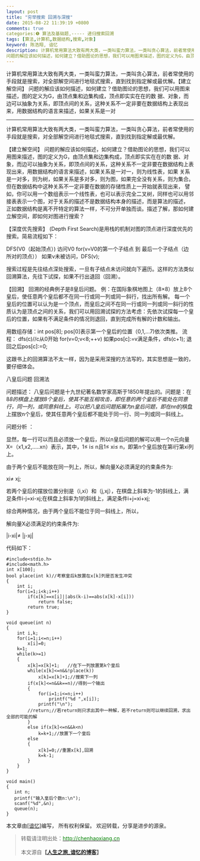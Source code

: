 ```yaml
---
layout: post
title: "穷举搜索 回溯与深搜"
date: 2015-08-22 11:39:19 +0800
comments: true
categories:❺ 算法及基础题,----- 递归搜索回溯
tags: [算法,计算机,数据结构,搜索,对象]
keyword: 陈浩翔, 谙忆
description: 计算机常用算法大致有两大类，一类叫蛮力算法，一类叫贪心算法，前者常使用的手段就是搜索，对全部解空间进行地毯式搜索，直到找到指定解或最优解。【建立解空间】 
问题的解应该如何描述，如何建立？借助图论的思想，我们可以用图来描述，图的定义为G，由顶点集和边集构成，顶点即实实在在的数 据、对象，而边可以抽象为关系，即顶点间的关系，这种关系不一定非要在数据结构上表现出来，用数据结构的语言来描述，如果关系是一对 
---
```



计算机常用算法大致有两大类，一类叫蛮力算法，一类叫贪心算法，前者常使用的手段就是搜索，对全部解空间进行地毯式搜索，直到找到指定解或最优解。【建立解空间】 
问题的解应该如何描述，如何建立？借助图论的思想，我们可以用图来描述，图的定义为G，由顶点集和边集构成，顶点即实实在在的数 据、对象，而边可以抽象为关系，即顶点间的关系，这种关系不一定非要在数据结构上表现出来，用数据结构的语言来描述，如果关系是一对
<!-- more -->
----------

计算机常用算法大致有两大类，一类叫蛮力算法，一类叫贪心算法，前者常使用的手段就是搜索，对全部解空间进行地毯式搜索，直到找到指定解或最优解。

【建立解空间】
问题的解应该如何描述，如何建立？借助图论的思想，我们可以用图来描述，图的定义为G，由顶点集和边集构成，顶点即实实在在的数 据、对象，而边可以抽象为关系，即顶点间的关系，这种关系不一定非要在数据结构上表现出来，用数据结构的语言来描述，如果关系是一对一，则为线性表，如果 关系是一对多，则为树，如果关系是多对多，则为图，如果完全没有关系，则为集合。但在数据结构中这种关系不一定非要在数据的存储性质上一开始就表现出来， 譬如，你可以用一个数组表示一个线性表，也可以表示完全二叉树，同样也可以用邻接表表示一个图，对于关系的描述不是数据结构本身的描述，而是算法的描述， 正如数据结构是离不开特定的算法一样，不可分开单独而谈。描述了解，那如何建立解空间，即如何对图进行搜索？

【深度优先搜索】
(Depth First Search)是用栈的机制对图的顶点进行深度优先的搜索。简易流程如下：

DFS(V0（起始顶点）)
访问V0
for(v=V0的第一个子结点 到 最后一个子结点（边所对的顶点））
   如果v未被访问，DFS(v);

搜索过程是先往结点深处搜索，一旦有子结点未访问就向下遍历。这样的方法类似回溯算法，先往下试探，如果不行出退回（回溯）。

【回溯】
回溯的经典例子是8皇后问题。
例：在国际象棋地图上（8×8）放上8个皇后，使任意两个皇后都不在同一行或同一列或同一斜行，找出所有解。
每一个皇后的位置可以认为是一个顶点，而皇后之间不在同一行或同一列或同一斜行的性质认为是顶点之间的关系，我们可以用回溯试探的方法考虑：先依次试探每一个皇后的位置，如果有不满足条件的情况则退回，直到完成所有解的计数和输出。

用数组存储：int pos[8];
pos[0]表示第一个皇后的位置（0,1,...7)依次类推。
流程：
dfs(c)//c从0开始
for(v=0;v<8;++v)
   如果pos[c]:=v满足条件，dfs(c+1);
   退回之后pos[c]:=0;

这跟书上的回溯算法不太一样，因为是采用深搜的方法写的，其实思想是一致的，要仔细体会。

八皇后问题 回溯法

问题描述：
八皇后问题是十九世纪著名数学家高斯于1850年提出的。问题是：在8*8的棋盘上摆放8个皇后，使其不能互相攻击，即任意的两个皇后不能处在同意行，同一列，或同意斜线上。可以把八皇后问题拓展为n皇后问题，即在n*n的棋盘上摆放n个皇后，使其任意两个皇后都不能处于同一行、同一列或同一斜线上。

问题分析 ： 

显然，每一行可以而且必须放一个皇后，所以n皇后问题的解可以用一个n元向量X=（x1,x2,.....xn）表示，其中，1≤ i≤ n且1≤ xi≤ n，即第n个皇后放在第i行第xi列上。

由于两个皇后不能放在同一列上，所以，解向量X必须满足的约束条件为:

xi≠ xj;

若两个皇后的摆放位置分别是（i,xi）和（j,xj），在棋盘上斜率为-1的斜线上，满足条件i-j=xi-xj;在棋盘上斜率为1的斜线上，满足条件i+j=xi+xj;

综合两种情况，由于两个皇后不能位于同一斜线上，所以，

解向量X必须满足的约束条件为:

|i-xi|≠ |j-xj|

代码如下：

```
#include<stdio.h>
#include<math.h>
int x[100];
bool place(int k)//考察皇后k放置在x[k]列是否发生冲突
{
    int i;
    for(i=1;i<k;i++)
        if(x[k]==x[i]||abs(k-i)==abs(x[k]-x[i]))
            return false;
        return true;
}

void queue(int n)
{
    int i,k;
    for(i=1;i<=n;i++)
        x[i]=0;
    k=1;
    while(k>=1)
    {
        x[k]=x[k]+1;   //在下一列放置第k个皇后
        while(x[k]<=n&&!place(k))
            x[k]=x[k]+1;//搜索下一列
        if(x[k]<=n&&k==n)//得到一个输出
        {
            for(i=1;i<=n;i++)
                printf("%d ",x[i]);
            printf("\n");
        //return;//若return则只求出其中一种解，若不return则可以继续回溯，求出全部的可能的解
        }
        else if(x[k]<=n&&k<n)
            k=k+1;//放置下一个皇后
        else
        {
            x[k]=0;//重置x[k],回溯
            k=k-1;
        }
    }
}

void main()
{
   int n;
   printf("输入皇后个数n:\n");
   scanf("%d",&n);
   queue(n);
}
```



本文章由<a href="http://chenhaoxiang.cn/">[谙忆]</a>编写， 所有权利保留。 
欢迎转载，分享是进步的源泉。
<blockquote cite='陈浩翔'>
<p background-color='#D3D3D3'>转载请注明出处：<a href='http://chenhaoxiang.cn'><font color="green">http://chenhaoxiang.cn</font></a><br><br>
本文源自<strong>【<a href='http://chenhaoxiang.cn' target='_blank'>人生之旅_谙忆的博客</a>】</strong></p>
</blockquote>
